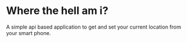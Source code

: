 # Where the hell am i?

A simple api based application to get and set your current location from your
smart phone.
